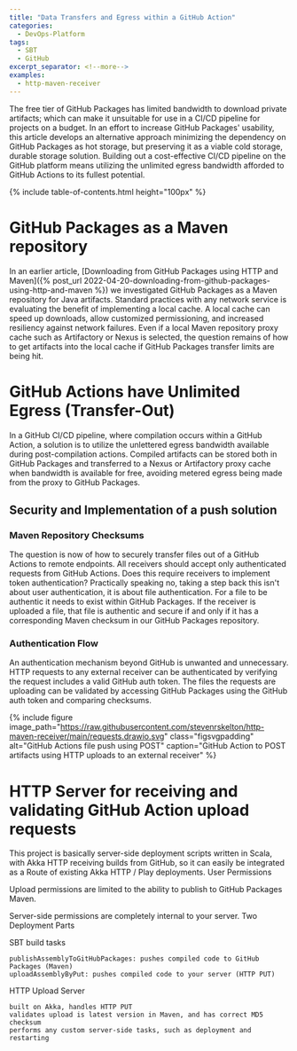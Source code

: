 ```yaml
---
title: "Data Transfers and Egress within a GitHub Action"
categories:
  - DevOps-Platform
tags:
  - SBT
  - GitHub
excerpt_separator: <!--more-->
examples:
  - http-maven-receiver
---
```


The free tier of GitHub Packages has limited bandwidth to download private artifacts; which can make it unsuitable for
use in a CI/CD pipeline for projects on a budget. In an effort to increase GitHub Packages' usability, this article
develops an alternative approach minimizing the dependency on GitHub Packages as hot storage, but preserving it as a
viable cold storage, durable storage solution.<!--more--> Building out a cost-effective CI/CD pipeline on the GitHub
platform means utilizing the unlimited egress bandwidth afforded to GitHub Actions to its fullest potential.

{% include table-of-contents.html height="100px" %}

# GitHub Packages as a Maven repository

In an earlier article, [Downloading from GitHub Packages using HTTP and Maven]({% post_url
2022-04-20-downloading-from-github-packages-using-http-and-maven %}) we investigated GitHub Packages as a Maven
repository for Java artifacts. Standard practices with any network service is evaluating the benefit of implementing a local cache. A
local cache can speed up downloads, allow customized permissioning, and increased resiliency against network failures.
Even if a local Maven repository proxy cache such as Artifactory or Nexus is selected, the question remains of how to
get artifacts into the local cache if GitHub Packages transfer limits are being hit.

# GitHub Actions have Unlimited Egress (Transfer-Out)

In a GitHub CI/CD pipeline, where compilation occurs within a GitHub Action, a solution is to utilize the unlettered
egress bandwidth available during post-compilation actions. Compiled artifacts can be stored both in GitHub Packages and
transferred to a Nexus or Artifactory proxy cache when bandwidth is available for free, avoiding metered egress being
made from the proxy to GitHub Packages.

## Security and Implementation of a push solution

### Maven Repository Checksums

The question is now of how to securely transfer files out of a GitHub Actions to remote endpoints. All receivers should
accept only authenticated requests from GitHub Actions. Does this require receivers to implement token authentication?
Practically speaking no, taking a step back this isn't about user authentication, it is about file authentication. For a
file to be authentic it needs to exist within GitHub Packages. If the receiver is uploaded a file, that file is
authentic and secure if and only if it has a corresponding Maven checksum in our GitHub Packages repository.

### Authentication Flow

An authentication mechanism beyond GitHub is unwanted and unnecessary. HTTP requests to any external receiver can be
authenticated by verifying the request includes a valid GitHub auth token. The files the requests are uploading can be
validated by accessing GitHub Packages using the GitHub auth token and comparing checksums.

{%
include figure
image_path="https://raw.githubusercontent.com/stevenrskelton/http-maven-receiver/main/requests.drawio.svg"
class="figsvgpadding"
alt="GitHub Actions file push using POST"
caption="GitHub Action to POST artifacts using HTTP uploads to an external receiver"
%}

# HTTP Server for receiving and validating GitHub Action upload requests

This project is basically server-side deployment scripts written in Scala, with Akka HTTP receiving builds from GitHub,
so it can easily be integrated as a Route of existing Akka HTTP / Play deployments.
User Permissions

Upload permissions are limited to the ability to publish to GitHub Packages Maven.

Server-side permissions are completely internal to your server.
Two Deployment Parts

SBT build tasks

    publishAssemblyToGitHubPackages: pushes compiled code to GitHub Packages (Maven)
    uploadAssemblyByPut: pushes compiled code to your server (HTTP PUT)

HTTP Upload Server

    built on Akka, handles HTTP PUT
    validates upload is latest version in Maven, and has correct MD5 checksum
    performs any custom server-side tasks, such as deployment and restarting

